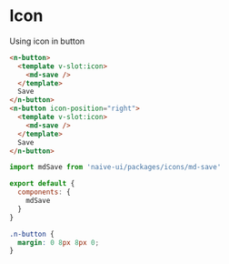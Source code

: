 # Icon
Using icon in button
```html
<n-button>
  <template v-slot:icon>
    <md-save />
  </template>
  Save
</n-button>
<n-button icon-position="right">
  <template v-slot:icon>
    <md-save />
  </template>
  Save
</n-button>
```
```js
import mdSave from 'naive-ui/packages/icons/md-save'

export default {
  components: {
    mdSave
  }
}
```
```css
.n-button {
  margin: 0 8px 8px 0;
}
```